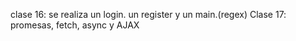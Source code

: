 clase 16: se realiza un login. un register y un main.(regex)
Clase 17: promesas, fetch, async y AJAX
